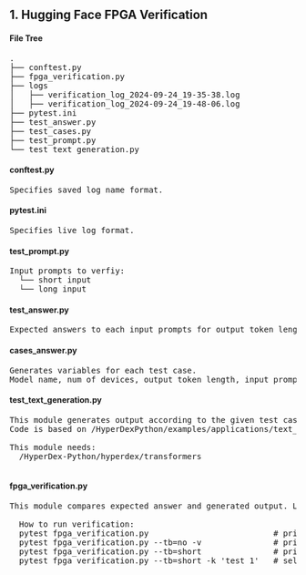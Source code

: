 ## 1. Hugging Face FPGA Verification

#### File Tree
<pre>
.
├── conftest.py
├── fpga_verification.py
├── logs
│   ├── verification_log_2024-09-24_19-35-38.log
│   ├── verification_log_2024-09-24_19-48-06.log
├── pytest.ini
├── test_answer.py
├── test_cases.py
├── test_prompt.py
└── test_text_generation.py
</pre>
#### conftest.py
<pre>
Specifies saved log name format.
</pre>

#### pytest.ini
<pre>
Specifies live log format.
</pre>

#### test_prompt.py
<pre>
Input prompts to verfiy:
  └── short input
  └── long input
</pre>

#### test_answer.py
<pre>
Expected answers to each input prompts for output token length of 100, 200, 400, 600, 800, 1000, 1200.
</pre>

#### cases_answer.py
<pre>
Generates variables for each test case.
Model name, num of devices, output token length, input prompt, golden answer,...are saved in each test case variable.
</pre>

#### test_text_generation.py
<pre>
This module generates output according to the given test case.
Code is based on /HyperDexPython/examples/applications/text_generation.py

This module needs:
  /HyperDex-Python/hyperdex/transformers
  
</pre>

#### fpga_verification.py
<pre>
This module compares expected answer and generated output. Logs will be save in ./logs
  
  How to run verification:
  pytest fpga_verification.py                          # prints full info
  pytest fpga_verification.py --tb=no -v               # prints only the summary info
  pytest fpga_verification.py --tb=short               # prints info
  pytest fpga_verification.py --tb=short -k 'test_1'   # select tests
</pre>
